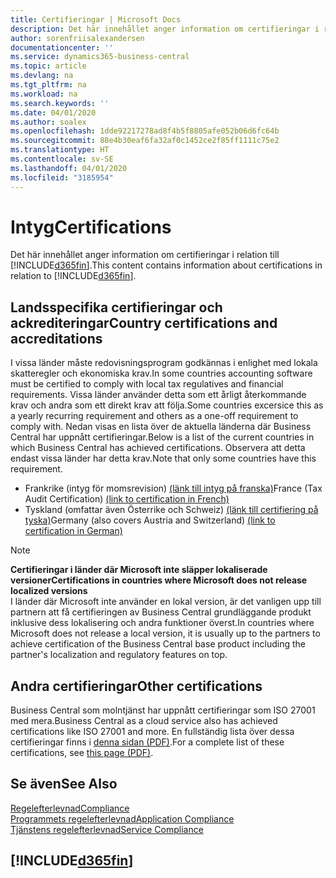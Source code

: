 ```yaml
---
title: Certifieringar | Microsoft Docs
description: Det här innehållet anger information om certifieringar i relation till Business Central.
author: sorenfriisalexandersen
documentationcenter: ''
ms.service: dynamics365-business-central
ms.topic: article
ms.devlang: na
ms.tgt_pltfrm: na
ms.workload: na
ms.search.keywords: ''
ms.date: 04/01/2020
ms.author: soalex
ms.openlocfilehash: 1dde92217278ad8f4b5f8805afe052b06d6fc64b
ms.sourcegitcommit: 88e4b30eaf6fa32af0c1452ce2f85ff1111c75e2
ms.translationtype: HT
ms.contentlocale: sv-SE
ms.lasthandoff: 04/01/2020
ms.locfileid: "3185954"
---
```

# <a name="certifications"></a><span data-ttu-id="a0a86-103">Intyg</span><span class="sxs-lookup"><span data-stu-id="a0a86-103">Certifications</span></span>  
<span data-ttu-id="a0a86-104">Det här innehållet anger information om certifieringar i relation till [!INCLUDE[d365fin](../includes/d365fin_md.md)].</span><span class="sxs-lookup"><span data-stu-id="a0a86-104">This content contains information about certifications in relation to [!INCLUDE[d365fin](../includes/d365fin_md.md)].</span></span>  

## <a name="country-certifications-and-accreditations"></a><span data-ttu-id="a0a86-105">Landsspecifika certifieringar och ackrediteringar</span><span class="sxs-lookup"><span data-stu-id="a0a86-105">Country certifications and accreditations</span></span>
<span data-ttu-id="a0a86-106">I vissa länder måste redovisningsprogram godkännas i enlighet med lokala skatteregler och ekonomiska krav.</span><span class="sxs-lookup"><span data-stu-id="a0a86-106">In some countries accounting software must be certified to comply with local tax regulatives and financial requirements.</span></span> <span data-ttu-id="a0a86-107">Vissa länder använder detta som ett årligt återkommande krav och andra som ett direkt krav att följa.</span><span class="sxs-lookup"><span data-stu-id="a0a86-107">Some countries excersice this as a yearly recurring requirement and others as a one-off requirement to comply with.</span></span> <span data-ttu-id="a0a86-108">Nedan visas en lista över de aktuella länderna där Business Central har uppnått certifieringar.</span><span class="sxs-lookup"><span data-stu-id="a0a86-108">Below is a list of the current countries in which Business Central has achieved certifications.</span></span> <span data-ttu-id="a0a86-109">Observera att detta endast vissa länder har detta krav.</span><span class="sxs-lookup"><span data-stu-id="a0a86-109">Note that only some countries have this requirement.</span></span>  
- <span data-ttu-id="a0a86-110">Frankrike (intyg för momsrevision) [(länk till intyg på franska)](https://certificates.infocert.org/certificates/CERTIF-07-181-R16.pdf)</span><span class="sxs-lookup"><span data-stu-id="a0a86-110">France (Tax Audit Certification) [(link to certification in French)](https://certificates.infocert.org/certificates/CERTIF-07-181-R16.pdf)</span></span> 
- <span data-ttu-id="a0a86-111">Tyskland (omfattar även Österrike och Schweiz) [(länk till certifiering på tyska)](https://www.bdo.de/de-de/themen/softwarebescheinungen/bdo/microsoft-dynamics-365-business-central)</span><span class="sxs-lookup"><span data-stu-id="a0a86-111">Germany (also covers Austria and Switzerland) [(link to certification in German)](https://www.bdo.de/de-de/themen/softwarebescheinungen/bdo/microsoft-dynamics-365-business-central)</span></span>

> [!NOTE]  
>  <span data-ttu-id="a0a86-112">**Certifieringar i länder där Microsoft inte släpper lokaliserade versioner**</span><span class="sxs-lookup"><span data-stu-id="a0a86-112">**Certifications in countries where Microsoft does not release localized versions**</span></span>  
> <span data-ttu-id="a0a86-113">I länder där Microsoft inte använder en lokal version, är det vanligen upp till partnern att få certifieringen av Business Central grundläggande produkt inklusive dess lokalisering och andra funktioner överst.</span><span class="sxs-lookup"><span data-stu-id="a0a86-113">In countries where Microsoft does not release a local version, it is usually up to the partners to achieve certification of the Business Central base product including the partner's localization and regulatory features on top.</span></span>

## <a name="other-certifications"></a><span data-ttu-id="a0a86-114">Andra certifieringar</span><span class="sxs-lookup"><span data-stu-id="a0a86-114">Other certifications</span></span>  
<span data-ttu-id="a0a86-115">Business Central som molntjänst har uppnått certifieringar som ISO 27001 med mera.</span><span class="sxs-lookup"><span data-stu-id="a0a86-115">Business Central as a cloud service also has achieved certifications like ISO 27001 and more.</span></span> <span data-ttu-id="a0a86-116">En fullständig lista över dessa certifieringar finns i [denna sidan (PDF)](https://aka.ms/d365-compliance-list).</span><span class="sxs-lookup"><span data-stu-id="a0a86-116">For a complete list of these certifications, see [this page (PDF)](https://aka.ms/d365-compliance-list).</span></span>

## <a name="see-also"></a><span data-ttu-id="a0a86-117">Se även</span><span class="sxs-lookup"><span data-stu-id="a0a86-117">See Also</span></span>  
[<span data-ttu-id="a0a86-118">Regelefterlevnad</span><span class="sxs-lookup"><span data-stu-id="a0a86-118">Compliance</span></span>](compliance-overview.md)  
[<span data-ttu-id="a0a86-119">Programmets regelefterlevnad</span><span class="sxs-lookup"><span data-stu-id="a0a86-119">Application Compliance</span></span>](compliance-application-compliance.md)  
[<span data-ttu-id="a0a86-120">Tjänstens regelefterlevnad</span><span class="sxs-lookup"><span data-stu-id="a0a86-120">Service Compliance</span></span>](compliance-service-compliance.md)  

 ## [!INCLUDE[d365fin](../includes/free_trial_md.md)]  
 
